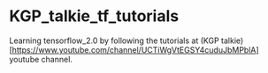 # KGP_talkie_tf_tutorials

Learning tensorflow_2.0 by following the tutorials at (KGP talkie)[https://www.youtube.com/channel/UCTiWgVtEGSY4cuduJbMPblA] youtube channel. 
